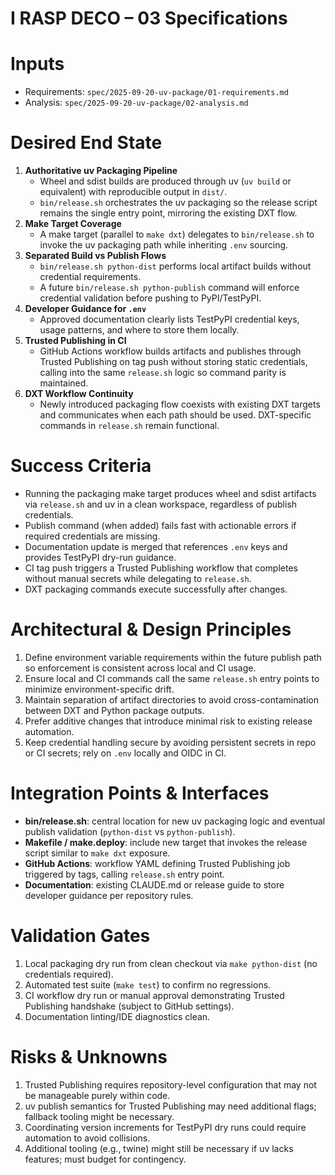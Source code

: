 <!-- markdownlint-disable MD013 MD025 -->
# I RASP DECO – 03 Specifications

# Inputs

- Requirements: `spec/2025-09-20-uv-package/01-requirements.md`
- Analysis: `spec/2025-09-20-uv-package/02-analysis.md`

# Desired End State

1. **Authoritative uv Packaging Pipeline**
   - Wheel and sdist builds are produced through uv (`uv build` or equivalent) with reproducible output in `dist/`.
   - `bin/release.sh` orchestrates the uv packaging so the release script remains the single entry point, mirroring the existing DXT flow.
2. **Make Target Coverage**
   - A make target (parallel to `make dxt`) delegates to `bin/release.sh` to invoke the uv packaging path while inheriting `.env` sourcing.
3. **Separated Build vs Publish Flows**
   - `bin/release.sh python-dist` performs local artifact builds without credential requirements.
   - A future `bin/release.sh python-publish` command will enforce credential validation before pushing to PyPI/TestPyPI.
4. **Developer Guidance for `.env`**
   - Approved documentation clearly lists TestPyPI credential keys, usage patterns, and where to store them locally.
5. **Trusted Publishing in CI**
   - GitHub Actions workflow builds artifacts and publishes through Trusted Publishing on tag push without storing static credentials, calling into the same `release.sh` logic so command parity is maintained.
6. **DXT Workflow Continuity**
   - Newly introduced packaging flow coexists with existing DXT targets and communicates when each path should be used. DXT-specific commands in `release.sh` remain functional.

# Success Criteria

- Running the packaging make target produces wheel and sdist artifacts via `release.sh` and uv in a clean workspace, regardless of publish credentials.
- Publish command (when added) fails fast with actionable errors if required credentials are missing.
- Documentation update is merged that references `.env` keys and provides TestPyPI dry-run guidance.
- CI tag push triggers a Trusted Publishing workflow that completes without manual secrets while delegating to `release.sh`.
- DXT packaging commands execute successfully after changes.

# Architectural & Design Principles

1. Define environment variable requirements within the future publish path so enforcement is consistent across local and CI usage.
2. Ensure local and CI commands call the same `release.sh` entry points to minimize environment-specific drift.
3. Maintain separation of artifact directories to avoid cross-contamination between DXT and Python package outputs.
4. Prefer additive changes that introduce minimal risk to existing release automation.
5. Keep credential handling secure by avoiding persistent secrets in repo or CI secrets; rely on `.env` locally and OIDC in CI.

# Integration Points & Interfaces

- **bin/release.sh**: central location for new uv packaging logic and eventual publish validation (`python-dist` vs `python-publish`).
- **Makefile / make.deploy**: include new target that invokes the release script similar to `make dxt` exposure.
- **GitHub Actions**: workflow YAML defining Trusted Publishing job triggered by tags, calling `release.sh` entry point.
- **Documentation**: existing CLAUDE.md or release guide to store developer guidance per repository rules.

# Validation Gates

1. Local packaging dry run from clean checkout via `make python-dist` (no credentials required).
2. Automated test suite (`make test`) to confirm no regressions.
3. CI workflow dry run or manual approval demonstrating Trusted Publishing handshake (subject to GitHub settings).
4. Documentation linting/IDE diagnostics clean.

# Risks & Unknowns

1. Trusted Publishing requires repository-level configuration that may not be manageable purely within code.
2. uv publish semantics for Trusted Publishing may need additional flags; fallback tooling might be necessary.
3. Coordinating version increments for TestPyPI dry runs could require automation to avoid collisions.
4. Additional tooling (e.g., twine) might still be necessary if uv lacks features; must budget for contingency.
